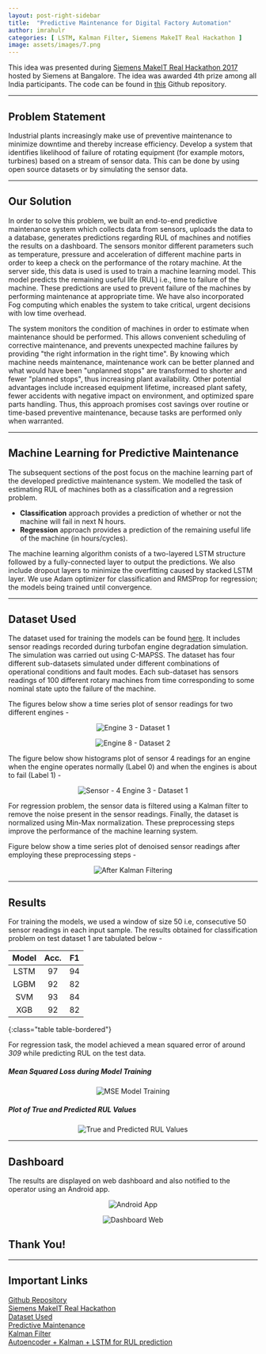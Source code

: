 ```yaml
---
layout: post-right-sidebar
title:  "Predictive Maintenance for Digital Factory Automation"
author: imrahulr
categories: [ LSTM, Kalman Filter, Siemens MakeIT Real Hackathon ]
image: assets/images/7.png
---
```


This idea was presented during <a href="https://www.hackerearth.com/challenges/hackathon/makeitreal/">Siemens MakeIT Real Hackathon 2017</a> hosted by Siemens at Bangalore. The idea was awarded 4th prize among all India participants. The code can be found in <a href="https://github.com/imrahulr/Pred-Maintenance-Siemens">this</a> Github repository.

---

## Problem Statement

Industrial plants increasingly make use of preventive maintenance to minimize downtime and thereby increase efficiency. Develop a system that identifies likelihood of failure of rotating equipment (for example motors, turbines) based on a stream of sensor data. This can be done by using open source datasets or by simulating the sensor data.

---

## Our Solution

In order to solve this problem, we built an end-to-end predictive maintenance system which collects data from sensors, uploads the data to a database, generates predictions regarding RUL of machines and notifies the results on a dashboard. The sensors monitor different parameters such as temperature, pressure and acceleration of different machine parts in order to keep a check on the performance of the rotary machine. At the server side, this data is used is used to train a machine learning model. This model predicts the remaining useful life (RUL) i.e., time to failure of the machine. These predictions are used to prevent failure of the machines by performing maintenance at appropriate time. We have also incorporated Fog computing which enables the system to take critical, urgent decisions with low time overhead.

The system monitors the condition of machines in order to estimate when maintenance should be performed. This allows convenient scheduling of corrective maintenance, and prevents unexpected machine failures by providing "the right information in the right time". By knowing which machine needs maintenance, maintenance work can be better planned and what would have been "unplanned stops" are transformed to shorter and fewer "planned stops", thus increasing plant availability. Other potential advantages include increased equipment lifetime, increased plant safety, fewer accidents with negative impact on environment, and optimized spare parts handling. Thus, this approach promises cost savings over routine or time-based preventive maintenance, because tasks are performed only when warranted. 

---

## Machine Learning for Predictive Maintenance

The subsequent sections of the post focus on the machine learning part of the developed predictive maintenance system. We modelled the task of estimating RUL of machines both as a classification and a regression problem.

- **Classification** approach provides a prediction of whether or not the machine will fail in next N hours.
- **Regression** approach provides a prediction of the remaining useful life of the machine (in hours/cycles).

The machine learning algorithm conists of a two-layered LSTM structure followed by a fully-connected layer to output the predictions. We also include dropout layers to minimize the overfitting caused by stacked LSTM layer. We use Adam optimizer for classification and RMSProp for regression; the models being trained until convergence.

---

## Dataset Used

The dataset used for training the models can be found <a href="https://ti.arc.nasa.gov/c/6/">here</a>. It includes sensor readings recorded during turbofan engine degradation simulation. The simulation was carried out using C-MAPSS. The dataset has four different sub-datasets simulated under different combinations of operational conditions and fault modes. Each sub-dataset has sensors readings of 100 different rotary machines from time corresponding to some nominal state upto the failure of the machine.

The figures below show a time series plot of sensor readings for two different engines - 

<p align="center">
<img src="{{ site.baseurl }}/assets/images/predmt/1.png" alt="Engine 3 - Dataset 1"/>
</p>

<p align="center">
<img src="{{ site.baseurl }}/assets/images/predmt/2.png" alt="Engine 8 - Dataset 2"/>
</p>

The figure below show histograms plot of sensor 4 readings for an engine when the engine operates normally (Label 0) and when the engines is about to fail (Label 1) - 

<p align="center">
<img src="{{ site.baseurl }}/assets/images/predmt/3.png" alt="Sensor - 4 Engine 3 - Dataset 1"/>
</p>

For regression problem, the sensor data is filtered using a Kalman filter to remove the noise present in the sensor readings. Finally, the dataset is normalized using Min-Max normalization. These preprocessing steps improve the performance of the machine learning system. 

Figure below show a time series plot of denoised sensor readings after employing these preprocessing steps - 

<p align="center">
<img src="{{ site.baseurl }}/assets/images/predmt/4.png" alt="After Kalman Filtering"/>
</p>

---

## Results

For training the models, we used a window of size 50 i.e, consecutive 50 sensor readings in each input sample. The results obtained for classification problem on test dataset 1 are tabulated below - 

| Model | Acc. | F1 |
|:--:|:--:|:--:|
| LSTM | 97 | 94 |
| LGBM | 92 | 82 |
| SVM | 93 | 84 |
| XGB | 92 | 82 |
{:class="table table-bordered"}

For regression task, the model achieved a mean squared error of around *309* while predicting RUL on the test data. 

##### Mean Squared Loss during Model Training

<p align="center">
<img src="{{ site.baseurl }}/assets/images/predmt/5.png" alt="MSE Model Training"/>
</p>

##### Plot of True and Predicted RUL Values

<p align="center">
<img src="{{ site.baseurl }}/assets/images/predmt/6.png" alt="True and Predicted RUL Values"/>
</p>

---

## Dashboard

The results are displayed on web dashboard and also notified to the operator using an Android app.

<p align="center">
<img src="{{ site.baseurl }}/assets/images/predmt/7.jpg" alt="Android App"/>
</p>

<p align="center">
<img src="{{ site.baseurl }}/assets/images/predmt/8.jpg" alt="Dashboard Web"/>
</p>


## Thank You!

---

## Important Links

<a href="https://github.com/imrahulr/Pred-Maintenance-Siemens">Github Repository</a><br>
<a href="https://www.hackerearth.com/challenges/hackathon/makeitreal/">Siemens MakeIT Real Hackathon</a><br>
<a href="https://ti.arc.nasa.gov/c/6/">Dataset Used</a><br>
<a href="https://en.wikipedia.org/wiki/Predictive_maintenance">Predictive Maintenance</a><br>
<a href="https://en.wikipedia.org/wiki/Kalman_filter">Kalman Filter</a><br>
<a href="https://github.com/imrahulr/Pred-Maintenance-Siemens/blob/master/dataset1/regression_auto_kalman_lstm.ipynb">Autoencoder + Kalman + LSTM for RUL prediction</a>

